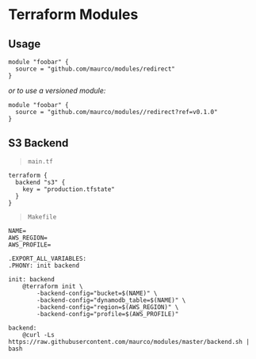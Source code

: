 # Terraform Modules

## Usage

```hcl
module "foobar" {
  source = "github.com/maurco/modules/redirect"
}
```

_or to use a versioned module:_

```hcl
module "foobar" {
  source = "github.com/maurco/modules//redirect?ref=v0.1.0"
}
```

## S3 Backend

> `main.tf`
```hcl
terraform {
  backend "s3" {
    key = "production.tfstate"
  }
}
```

> `Makefile`
```make
NAME=
AWS_REGION=
AWS_PROFILE=

.EXPORT_ALL_VARIABLES:
.PHONY: init backend

init: backend
	@terraform init \
		-backend-config="bucket=$(NAME)" \
		-backend-config="dynamodb_table=$(NAME)" \
		-backend-config="region=$(AWS_REGION)" \
		-backend-config="profile=$(AWS_PROFILE)"

backend:
	@curl -Ls https://raw.githubusercontent.com/maurco/modules/master/backend.sh | bash
```

